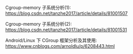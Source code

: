 
Cgroup-memory 子系统分析(1): https://blog.csdn.net/tanzhe2017/article/details/81001507

Cgroup-memory 子系统分析(2): https://blog.csdn.net/tanzhe2017/article/details/81001531

Android/Linux 下 CGroup 框架分析及其使用: https://www.cnblogs.com/arnoldlu/p/6208443.html